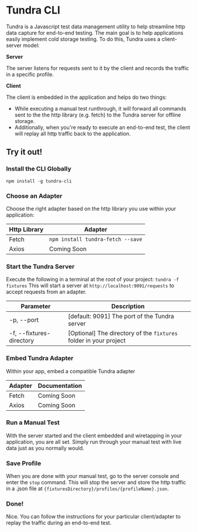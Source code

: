 # Tundra CLI

Tundra is a Javascript test data management utility to help streamline http data capture for end-to-end testing. The main goal is to help applications easily implement cold storage testing. To do this, Tundra uses a client-server model:

**Server**

The server listens for requests sent to it by the client and records the traffic in a specific profile.

**Client**

The client is embedded in the application and helps do two things:
* While executing a manual test runthrough, it will forward all commands sent to the the http library (e.g. fetch) to the Tundra server for offline storage.
* Additionally, when you're ready to execute an end-to-end test, the client will replay all http traffic back to the application.

## Try it out!

### Install the CLI Globally

`npm install -g tundra-cli`

### Choose an Adapter

Choose the right adapter based on the http library you use within your application:

| Http Library | Adapter |
| ------ | ------ |
| Fetch | `npm install tundra-fetch --save` |
| Axios | Coming Soon |

### Start the Tundra Server

Execute the following in a terminal at the root of your project: `tundra -f fixtures`
This will start a server at `http://localhost:9091/requests` to accept requests from an adapter.

| Parameter | Description |
| ------ | ------ |
| -p, --port | [default: 9091] The port of the Tundra server |
| -f, --fixtures-directory | [Optional] The directory of the `fixtures` folder in your project |

### Embed Tundra Adapter

Within your app, embed a compatible Tundra adapter

| Adapter | Documentation |
| ------ | ------ |
| Fetch | Coming Soon |
| Axios | Coming Soon |

### Run a Manual Test

With the server started and the client embedded and wiretapping in your application, you are all set. Simply run through your manual test with live data just as you normally would.

### Save Profile

When you are done with your manual test, go to the server console and enter the `stop` command. This will stop the server and store the http traffic in a .json file at `{fixturesDirectory}/profiles/{profileName}.json`.

### Done!

Nice. You can follow the instructions for your particular client/adapter to replay the traffic during an end-to-end test.

